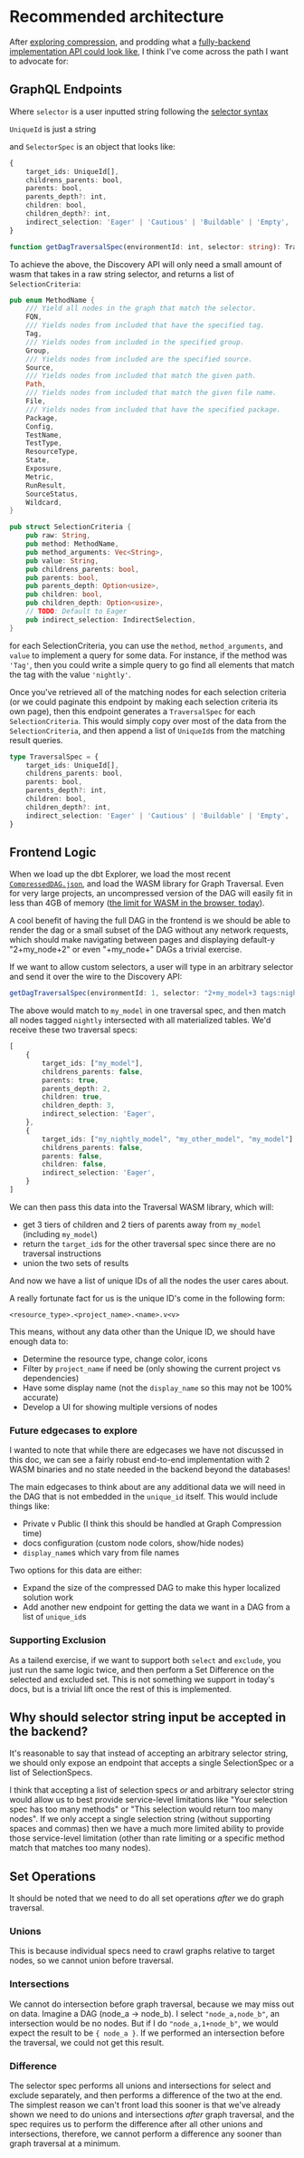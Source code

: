 # Recommended architecture

After [exploring compression](graph_compression_testing/CompressionTesting.md), and prodding what a [fully-backend implementation API could look like](ExampleAPIUsage.md), I think I've come across the path I want to advocate for:

## GraphQL Endpoints

Where `selector` is a user inputted string following the [selector syntax](https://docs.getdbt.com/reference/node-selection/syntax)

`UniqueId` is just a string

and `SelectorSpec` is an object that looks like:

```Typescript
{
    target_ids: UniqueId[],
    childrens_parents: bool,
    parents: bool,
    parents_depth?: int,
    children: bool,
    children_depth?: int,
    indirect_selection: 'Eager' | 'Cautious' | 'Buildable' | 'Empty',
}
```

```Typescript
function getDagTraversalSpec(environmentId: int, selector: string): TraversalSpec[] {}
```

To achieve the above, the Discovery API will only need a small amount of wasm that takes in a raw string selector, and returns a list of `SelectionCriteria`:

```Rust
pub enum MethodName {
    /// Yield all nodes in the graph that match the selector.
    FQN,
    /// Yields nodes from included that have the specified tag.
    Tag,
    /// Yields nodes from included in the specified group.
    Group,
    /// Yields nodes from included are the specified source.
    Source,
    /// Yields nodes from included that match the given path.
    Path,
    /// Yields nodes from included that match the given file name.
    File,
    /// Yields nodes from included that have the specified package.
    Package,
    Config,
    TestName,
    TestType,
    ResourceType,
    State,
    Exposure,
    Metric,
    RunResult,
    SourceStatus,
    Wildcard,
}

pub struct SelectionCriteria {
    pub raw: String,
    pub method: MethodName,
    pub method_arguments: Vec<String>,
    pub value: String,
    pub childrens_parents: bool,
    pub parents: bool,
    pub parents_depth: Option<usize>,
    pub children: bool,
    pub children_depth: Option<usize>,
    // TODO: Default to Eager
    pub indirect_selection: IndirectSelection,
}
```

for each SelectionCriteria, you can use the `method`, `method_arguments`, and `value` to implement a query for some data. For instance, if the method was `'Tag'`, then you could write a simple query to go find all elements that match the tag with the value `'nightly'`.

Once you've retrieved all of the matching nodes for each selection criteria (or we could paginate this endpoint by making each selection criteria its own page), then this endpoint generates a `TraversalSpec` for each `SelectionCriteria`. This would simply copy over most of the data from the `SelectionCriteria`, and then append a list of `UniqueId`s from the matching result queries.


```Typescript
type TraversalSpec = {
    target_ids: UniqueId[],
    childrens_parents: bool,
    parents: bool,
    parents_depth?: int,
    children: bool,
    children_depth?: int,
    indirect_selection: 'Eager' | 'Cautious' | 'Buildable' | 'Empty',
}
```

## Frontend Logic

When we load up the dbt Explorer, we load the most recent [`CompressedDAG.json`](graph_compression_testing/CompressionTesting.md#id%20map), and load the WASM library for Graph Traversal. Even for very large projects, an uncompressed version of the DAG will easily fit in less than 4GB of memory ([the limit for WASM in the browser, today](graph_compression_testing/CompressionTesting.md#Frontend%20WASM)).

A cool benefit of having the full DAG in the frontend is we should be able to render the dag or a small subset of the DAG without any network requests, which should make navigating between pages and displaying default-y "2+my_node+2" or even "+my_node+" DAGs a trivial exercise.

If we want to allow custom selectors, a user will type in an arbitrary selector and send it over the wire to the Discovery API:

```Typescript
getDagTraversalSpec(environmentId: 1, selector: "2+my_model+3 tags:nightly,config.materialized:table"): TraversalSpec[] {}
```

The above would match to `my_model` in one traversal spec, and then match all nodes tagged `nightly` intersected with all materialized tables. We'd receive these two traversal specs:

```Typescript
[
    {
        target_ids: ["my_model"],
        childrens_parents: false,
        parents: true,
        parents_depth: 2,
        children: true,
        children_depth: 3,
        indirect_selection: 'Eager',
    },
    {
        target_ids: ["my_nightly_model", "my_other_model", "my_model"],
        childrens_parents: false,
        parents: false,
        children: false,
        indirect_selection: 'Eager',
    }
]
```

We can then pass this data into the Traversal WASM library, which will:
* get 3 tiers of children and 2 tiers of parents away from `my_model` (including `my_model`)
* return the `target_id`s for the other traversal spec since there are no traversal instructions
* union the two sets of results

And now we have a list of unique IDs of all the nodes the user cares about.

A really fortunate fact for us is the unique ID's come in the following form:

`<resource_type>.<project_name>.<name>.v<v>`

This means, without any data other than the Unique ID, we should have enough data to:
* Determine the resource type, change color, icons
* Filter by `project_name` if need be (only showing the current project vs dependencies)
* Have some display name (not the `display_name` so this may not be 100% accurate)
* Develop a UI for showing multiple versions of nodes

### Future edgecases to explore

I wanted to note that while there are edgecases we have not discussed in this doc, we can see a fairly robust end-to-end implementation with 2 WASM binaries and no state needed in the backend beyond the databases!

The main edgecases to think about are any additional data we will need in the DAG that is not embedded in the `unique_id` itself. This would include things like:
* Private v Public (I think this should be handled at Graph Compression time)
* docs configuration (custom node colors, show/hide nodes)
* `display_name`s which vary from file names

Two options for this data are either:
* Expand the size of the compressed DAG to make this hyper localized solution work
* Add another new endpoint for getting the data we want in a DAG from a list of `unique_id`s

### Supporting Exclusion

As a tailend exercise, if we want to support both `select` and `exclude`, you just run the same logic twice, and then perform a Set Difference on the selected and excluded set. This is not something we support in today's docs, but is a trivial lift once the rest of this is implemented.

## Why should selector string input be accepted in the backend?

It's reasonable to say that instead of accepting an arbitrary selector string, we should only expose an endpoint that accepts a single SelectionSpec or a list of SelectionSpecs.

I think that accepting a list of selection specs _or_ and arbitrary selector string would allow us to best provide service-level limitations like "Your selection spec has too many methods" or "This selection would return too many nodes". If we only accept a single selection string (without supporting spaces and commas) then we have a much more limited ability to provide those service-level limitation (other than rate limiting or a specific method match that matches too many nodes).

## Set Operations

It should be noted that we need to do all set operations _after_ we do graph traversal.

### Unions

This is because individual specs need to crawl graphs relative to target nodes, so we cannot union before traversal.

### Intersections

We cannot do intersection before graph traversal, because we may miss out on data. Imagine a DAG (node_a -> node_b). I select `"node_a,node_b"`, an intersection would be no nodes. But if I do `"node_a,1+node_b"`, we would expect the result to be `{ node_a }`. If we performed an intersection before the traversal, we could not get this result.

### Difference

The selector spec performs all unions and intersections for select and exclude separately, and then performs a difference of the two at the end. The simplest reason we can't front load this sooner is that we've already shown we need to do unions and intersections _after_ graph traversal, and the spec requires us to perform the difference after all other unions and intersections, therefore, we cannot perform a difference any sooner than graph traversal at a minimum.